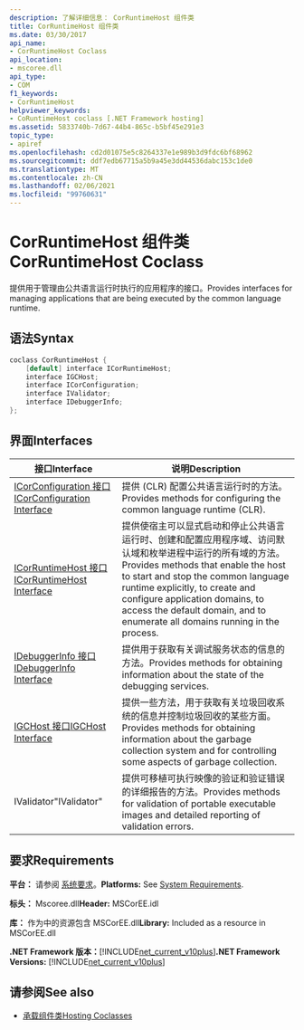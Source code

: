 ```yaml
---
description: 了解详细信息： CorRuntimeHost 组件类
title: CorRuntimeHost 组件类
ms.date: 03/30/2017
api_name:
- CorRuntimeHost Coclass
api_location:
- mscoree.dll
api_type:
- COM
f1_keywords:
- CorRuntimeHost
helpviewer_keywords:
- CoRuntimeHost coclass [.NET Framework hosting]
ms.assetid: 5833740b-7d67-44b4-865c-b5bf45e291e3
topic_type:
- apiref
ms.openlocfilehash: cd2d01075e5c8264337e1e989b3d9fdc6bf68962
ms.sourcegitcommit: ddf7edb67715a5b9a45e3dd44536dabc153c1de0
ms.translationtype: MT
ms.contentlocale: zh-CN
ms.lasthandoff: 02/06/2021
ms.locfileid: "99760631"
---
```

# <a name="corruntimehost-coclass"></a><span data-ttu-id="0663a-103">CorRuntimeHost 组件类</span><span class="sxs-lookup"><span data-stu-id="0663a-103">CorRuntimeHost Coclass</span></span>

<span data-ttu-id="0663a-104">提供用于管理由公共语言运行时执行的应用程序的接口。</span><span class="sxs-lookup"><span data-stu-id="0663a-104">Provides interfaces for managing applications that are being executed by the common language runtime.</span></span>  
  
## <a name="syntax"></a><span data-ttu-id="0663a-105">语法</span><span class="sxs-lookup"><span data-stu-id="0663a-105">Syntax</span></span>  
  
```cpp  
coclass CorRuntimeHost {  
    [default] interface ICorRuntimeHost;  
    interface IGCHost;  
    interface ICorConfiguration;  
    interface IValidator;  
    interface IDebuggerInfo;  
};  
```  
  
## <a name="interfaces"></a><span data-ttu-id="0663a-106">界面</span><span class="sxs-lookup"><span data-stu-id="0663a-106">Interfaces</span></span>  
  
|<span data-ttu-id="0663a-107">接口</span><span class="sxs-lookup"><span data-stu-id="0663a-107">Interface</span></span>|<span data-ttu-id="0663a-108">说明</span><span class="sxs-lookup"><span data-stu-id="0663a-108">Description</span></span>|  
|---------------|-----------------|  
|[<span data-ttu-id="0663a-109">ICorConfiguration 接口</span><span class="sxs-lookup"><span data-stu-id="0663a-109">ICorConfiguration Interface</span></span>](icorconfiguration-interface.md)|<span data-ttu-id="0663a-110">提供 (CLR) 配置公共语言运行时的方法。</span><span class="sxs-lookup"><span data-stu-id="0663a-110">Provides methods for configuring the common language runtime (CLR).</span></span>|  
|[<span data-ttu-id="0663a-111">ICorRuntimeHost 接口</span><span class="sxs-lookup"><span data-stu-id="0663a-111">ICorRuntimeHost Interface</span></span>](icorruntimehost-interface.md)|<span data-ttu-id="0663a-112">提供使宿主可以显式启动和停止公共语言运行时、创建和配置应用程序域、访问默认域和枚举进程中运行的所有域的方法。</span><span class="sxs-lookup"><span data-stu-id="0663a-112">Provides methods that enable the host to start and stop the common language runtime explicitly, to create and configure application domains, to access the default domain, and to enumerate all domains running in the process.</span></span>|  
|[<span data-ttu-id="0663a-113">IDebuggerInfo 接口</span><span class="sxs-lookup"><span data-stu-id="0663a-113">IDebuggerInfo Interface</span></span>](idebuggerinfo-interface.md)|<span data-ttu-id="0663a-114">提供用于获取有关调试服务状态的信息的方法。</span><span class="sxs-lookup"><span data-stu-id="0663a-114">Provides methods for obtaining information about the state of the debugging services.</span></span>|  
|[<span data-ttu-id="0663a-115">IGCHost 接口</span><span class="sxs-lookup"><span data-stu-id="0663a-115">IGCHost Interface</span></span>](igchost-interface.md)|<span data-ttu-id="0663a-116">提供一些方法，用于获取有关垃圾回收系统的信息并控制垃圾回收的某些方面。</span><span class="sxs-lookup"><span data-stu-id="0663a-116">Provides methods for obtaining information about the garbage collection system and for controlling some aspects of garbage collection.</span></span>|  
|<span data-ttu-id="0663a-117">IValidator</span><span class="sxs-lookup"><span data-stu-id="0663a-117">"IValidator"</span></span>|<span data-ttu-id="0663a-118">提供可移植可执行映像的验证和验证错误的详细报告的方法。</span><span class="sxs-lookup"><span data-stu-id="0663a-118">Provides methods for validation of portable executable images and detailed reporting of validation errors.</span></span>|  
  
## <a name="requirements"></a><span data-ttu-id="0663a-119">要求</span><span class="sxs-lookup"><span data-stu-id="0663a-119">Requirements</span></span>  

 <span data-ttu-id="0663a-120">**平台：** 请参阅 [系统要求](../../get-started/system-requirements.md)。</span><span class="sxs-lookup"><span data-stu-id="0663a-120">**Platforms:** See [System Requirements](../../get-started/system-requirements.md).</span></span>  
  
 <span data-ttu-id="0663a-121">**标头：** Mscoree.dll</span><span class="sxs-lookup"><span data-stu-id="0663a-121">**Header:** MSCorEE.idl</span></span>  
  
 <span data-ttu-id="0663a-122">**库：** 作为中的资源包含 MSCorEE.dll</span><span class="sxs-lookup"><span data-stu-id="0663a-122">**Library:** Included as a resource in MSCorEE.dll</span></span>  
  
 <span data-ttu-id="0663a-123">**.NET Framework 版本：**[!INCLUDE[net_current_v10plus](../../../../includes/net-current-v10plus-md.md)]</span><span class="sxs-lookup"><span data-stu-id="0663a-123">**.NET Framework Versions:** [!INCLUDE[net_current_v10plus](../../../../includes/net-current-v10plus-md.md)]</span></span>  
  
## <a name="see-also"></a><span data-ttu-id="0663a-124">请参阅</span><span class="sxs-lookup"><span data-stu-id="0663a-124">See also</span></span>

- [<span data-ttu-id="0663a-125">承载组件类</span><span class="sxs-lookup"><span data-stu-id="0663a-125">Hosting Coclasses</span></span>](hosting-coclasses.md)
